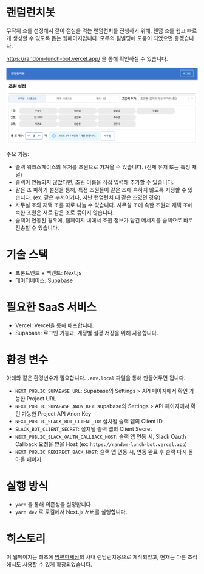 # 랜덤런치봇

무작위 조를 선정해서 같이 점심을 먹는 랜덤런치를 진행하기 위해, 랜덤 조를 쉽고 빠르게 생성할 수 있도록 돕는 웹페이지입니다. 모두의 팀빌딩에 도움이 되었으면 좋겠습니다.

https://random-lunch-bot.vercel.app/ 을 통해 확인하실 수 있습니다.

![서비스 프리뷰](readme_preview.png)

주요 기능:

- 슬랙 워크스페이스의 유저를 조원으로 가져올 수 있습니다. (전체 유저 또는 특정 채널)
- 슬랙이 연동되지 않았다면, 조원 이름을 직접 입력해 추가할 수 있습니다.
- 같은 조 피하기 설정을 통해, 특정 조원들이 같은 조에 속하지 않도록 지정할 수 있습니다. (ex. 같은 부서이거나, 지난 랜덤런치 때 같은 조였던 경우)
- 사무실 조와 재택 조를 따로 나눌 수 있습니다. 사무실 조에 속한 조원과 재택 조에 속한 조원은 서로 같은 조로 묶이지 않습니다.
- 슬랙이 연동된 경우에, 웹페이지 내에서 조원 정보가 담긴 메세지를 슬랙으로 바로 전송할 수 있습니다.

# 기술 스택

- 프론트엔드 + 백엔드: Next.js
- 데이터베이스: Supabase

# 필요한 SaaS 서비스

- Vercel: Vercel을 통해 배포합니다.
- Supabase: 로그인 기능과, 계정별 설정 저장을 위해 사용합니다.

# 환경 변수

아래와 같은 환경변수가 필요합니다. `.env.local` 파일을 통해 만들어두면 됩니다.

- `NEXT_PUBLIC_SUPABASE_URL`: Supabase의 Settings > API 페이지에서 확인 가능한 Project URL
- `NEXT_PUBLIC_SUPABASE_ANON_KEY`: supabase의 Settings > API 페이지에서 확인 가능한 Project API Anon Key
- `NEXT_PUBLIC_SLACK_BOT_CLIENT_ID`: 설치될 슬랙 앱의 Client ID
- `SLACK_BOT_CLIENT_SECRET`: 설치될 슬랙 앱의 Client Secret
- `NEXT_PUBLIC_SLACK_OAUTH_CALLBACK_HOST`: 슬랙 앱 연동 시, Slack Oauth Callback 요청을 받을 Host (ex: `https://random-lunch-bot.vercel.app`)
- `NEXT_PUBLIC_REDIRECT_BACK_HOST`: 슬랙 앱 연동 시, 연동 완료 후 슬랙 다시 돌아올 페이지

# 실행 방식

- `yarn` 을 통해 의존성을 설정합니다.
- `yarn dev` 로 로컬에서 Next.js 서버를 실행합니다.

# 히스토리

이 웹페이지는 최초에 [맘편한세상](https://www.mfort.co.kr/)의 사내 랜덤런치용으로 제작되었고, 현재는 다른 조직에서도 사용할 수 있게 확장되었습니다.
